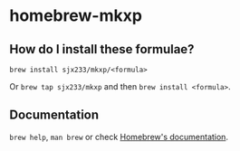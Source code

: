 # homebrew-mkxp

## How do I install these formulae?

`brew install sjx233/mkxp/<formula>`

Or `brew tap sjx233/mkxp` and then `brew install <formula>`.

## Documentation

`brew help`, `man brew` or check [Homebrew's documentation](https://docs.brew.sh).
